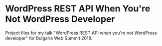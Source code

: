 # WordPress REST API When You're Not WordPress Developer

Project files for my talk "WordPress REST API when you're not WordPress developer" for Bulgaria Web Summit 2018.

